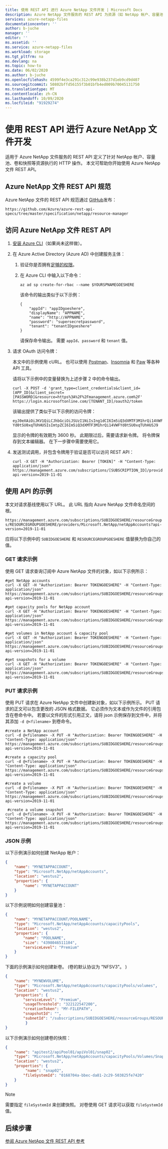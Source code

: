 ```yaml
---
title: 使用 REST API 进行 Azure NetApp 文件开发 | Microsoft Docs
description: Azure NetApp 文件服务的 REST API 为资源（如 NetApp 帐户、容量池、卷和快照）定义 HTTP 操作。
services: azure-netapp-files
documentationcenter: ''
author: b-juche
manager: ''
editor: ''
ms.assetid: ''
ms.service: azure-netapp-files
ms.workload: storage
ms.tgt_pltfrm: na
ms.devlang: na
ms.topic: how-to
ms.date: 06/02/2020
ms.author: b-juche
ms.openlocfilehash: 4599f4e3ca291c312c99e938b237d1eb9cd9d407
ms.sourcegitcommit: 50802bffd56155f3b01bfb4ed009b70045131750
ms.translationtype: MT
ms.contentlocale: zh-CN
ms.lasthandoff: 10/09/2020
ms.locfileid: "91929274"
---
```

# <a name="develop-for-azure-netapp-files-with-rest-api"></a>使用 REST API 进行 Azure NetApp 文件开发 

适用于 Azure NetApp 文件服务的 REST API 定义了针对 NetApp 帐户、容量池、卷和快照等资源执行的 HTTP 操作。 本文可帮助你开始使用 Azure NetApp 文件 REST API。

## <a name="azure-netapp-files-rest-api-specification"></a>Azure NetApp 文件 REST API 规范

Azure NetApp 文件的 REST API 规范通过 [GitHub](https://github.com/Azure/azure-rest-api-specs/tree/master/specification/netapp/resource-manager)发布：

`https://github.com/Azure/azure-rest-api-specs/tree/master/specification/netapp/resource-manager`


## <a name="access-the-azure-netapp-files-rest-api"></a>访问 Azure NetApp 文件 REST API  

1. [安装 Azure CLI](/cli/azure/install-azure-cli?view=azure-cli-latest)（如果尚未这样做）。
2. 在 Azure Active Directory (Azure AD) 中创建服务主体：
   1. 验证你是否拥有[足够的权限](../active-directory/develop/howto-create-service-principal-portal.md#permissions-required-for-registering-an-app)。

   2. 在 Azure CLI 中输入以下命令： 
    
        ```azurecli
        az ad sp create-for-rbac --name $YOURSPNAMEGOESHERE
        ```

      该命令的输出类似于以下示例：  

        ```output
        { 
            "appId": "appIDgoeshere", 
            "displayName": "APPNAME", 
            "name": "http://APPNAME", 
            "password": "supersecretpassword", 
            "tenant": "tenantIDgoeshere" 
        } 
        ```

      请保存命令输出。  需要 `appId`、`password` 和 `tenant` 值。 

3. 请求 OAuth 访问令牌：

    本文中的示例使用 cURL。 也可以使用 [Postman](https://www.getpostman.com/)、[Insomnia](https://insomnia.rest/) 和 [Paw](https://paw.cloud/) 等各种 API 工具。  

    请将以下示例中的变量替换为上述步骤 2 中的命令输出。 
    
    ```azurecli
    curl -X POST -d 'grant_type=client_credentials&client_id=[APP_ID]&client_secret=[PASSWORD]&resource=https%3A%2F%2Fmanagement.azure.com%2F' https://login.microsoftonline.com/[TENANT_ID]/oauth2/token
    ```

    该输出提供了类似于以下示例的访问令牌：

    `eyJ0eXAiOiJKV1QiLCJhbGciOiJSUzI1NiIsIng1dCI6Im5iQ3dXMTF3M1hrQi14VWFYd0tSU0xqTUhHUSIsImtpZCI6Im5iQ3dXMTF3M1hrQi14VWFYd0tSU0xqTUhHUSJ9`

    显示的令牌的有效期为 3600 秒。 此期限过后，需要请求新令牌。 
    将令牌保存到文本编辑器。  在下一步骤中需要使用它。

4. 发送测试调用，并包含令牌用于验证是否可以访问 REST API：

    ```azurecli
    curl -X GET -H "Authorization: Bearer [TOKEN]" -H "Content-Type: application/json" https://management.azure.com/subscriptions/[SUBSCRIPTION_ID]/providers/Microsoft.Web/sites?api-version=2019-11-01
    ```

## <a name="examples-using-the-api"></a>使用 API 的示例  

本文对请求基线使用以下 URL。 此 URL 指向 Azure NetApp 文件命名空间的根。 

`https://management.azure.com/subscriptions/SUBIDGOESHERE/resourceGroups/RESOURCEGROUPGOESHERE/providers/Microsoft.NetApp/netAppAccounts?api-version=2019-11-01`

应将以下示例中的 `SUBIDGOESHERE` 和 `RESOURCEGROUPGOESHERE` 值替换为你自己的值。 

### <a name="get-request-examples"></a>GET 请求示例

使用 GET 请求查询订阅中 Azure NetApp 文件的对象，如以下示例所示： 

```azurecli
#get NetApp accounts 
curl -X GET -H "Authorization: Bearer TOKENGOESHERE" -H "Content-Type: application/json" https://management.azure.com/subscriptions/SUBIDGOESHERE/resourceGroups/RESOURCEGROUPGOESHERE/providers/Microsoft.NetApp/netAppAccounts?api-version=2019-11-01
```

```azurecli
#get capacity pools for NetApp account 
curl -X GET -H "Authorization: Bearer TOKENGOESHERE" -H "Content-Type: application/json" https://management.azure.com/subscriptions/SUBIDGOESHERE/resourceGroups/RESOURCEGROUPGOESHERE/providers/Microsoft.NetApp/netAppAccounts/NETAPPACCOUNTGOESHERE/capacityPools?api-version=2019-11-01
```

```azurecli
#get volumes in NetApp account & capacity pool 
curl -X GET -H "Authorization: Bearer TOKENGOESHERE" -H "Content-Type: application/json" https://management.azure.com/subscriptions/SUBIDGOESHERE/resourceGroups/RESOURCEGROUPGOESHERE/providers/Microsoft.NetApp/netAppAccounts/NETAPPACCOUNTGOESHERE/capacityPools/CAPACITYPOOLGOESHERE/volumes?api-version=2019-11-01
```

```azurecli
#get snapshots for a volume 
curl -X GET -H "Authorization: Bearer TOKENGOESHERE" -H "Content-Type: application/json" https://management.azure.com/subscriptions/SUBIDGOESHERE/resourceGroups/RESOURCEGROUPGOESHERE/providers/Microsoft.NetApp/netAppAccounts/NETAPPACCOUNTGOESHERE/capacityPools/CAPACITYPOOLGOESHERE/volumes/VOLUMEGOESHERE/snapshots?api-version=2019-11-01
```

### <a name="put-request-examples"></a>PUT 请求示例

使用 PUT 请求在 Azure NetApp 文件中创建新对象，如以下示例所示。 PUT 请求的正文可以包含更改的 JSON 格式数据。 它必须作为文本或作为文件的引用包含在卷命令中。 若要以文件的形式引用正文，请将 json 示例保存到文件中，并将其添加 `-d @<filename>` 到卷命令。

```azurecli
#create a NetApp account  
curl -d @<filename> -X PUT -H "Authorization: Bearer TOKENGOESHERE" -H "Content-Type: application/json" https://management.azure.com/subscriptions/SUBIDGOESHERE/resourceGroups/RESOURCEGROUPGOESHERE/providers/Microsoft.NetApp/netAppAccounts/NETAPPACCOUNTGOESHERE?api-version=2019-11-01
```

```azurecli
#create a capacity pool  
curl -d @<filename> -X PUT -H "Authorization: Bearer TOKENGOESHERE" -H "Content-Type: application/json" https://management.azure.com/subscriptions/SUBIDGOESHERE/resourceGroups/RESOURCEGROUPGOESHERE/providers/Microsoft.NetApp/netAppAccounts/NETAPPACCOUNTGOESHERE/capacityPools/CAPACITYPOOLGOESHERE?api-version=2019-11-01
```

```azurecli
#create a volume  
curl -d @<filename> -X PUT -H "Authorization: Bearer TOKENGOESHERE" -H "Content-Type: application/json" https://management.azure.com/subscriptions/SUBIDGOESHERE/resourceGroups/RESOURCEGROUPGOESHERE/providers/Microsoft.NetApp/netAppAccounts/NETAPPACCOUNTGOESHERE/capacityPools/CAPACITYPOOLGOESHERE/volumes/MYNEWVOLUME?api-version=2019-11-01
```

```azurecli
 #create a volume snapshot  
curl -d @<filename> -X PUT -H "Authorization: Bearer TOKENGOESHERE" -H "Content-Type: application/json" https://management.azure.com/subscriptions/SUBIDGOESHERE/resourceGroups/RESOURCEGROUPGOESHERE/providers/Microsoft.NetApp/netAppAccounts/NETAPPACCOUNTGOESHERE/capacityPools/CAPACITYPOOLGOESHERE/volumes/MYNEWVOLUME/Snapshots/SNAPNAME?api-version=2019-11-01
```

### <a name="json-examples"></a>JSON 示例

以下示例演示如何创建 NetApp 帐户：

```json
{ 
    "name": "MYNETAPPACCOUNT", 
    "type": "Microsoft.NetApp/netAppAccounts", 
    "location": "westus2", 
    "properties": { 
        "name": "MYNETAPPACCOUNT" 
    }
} 
```

以下示例说明如何创建容量池： 

```json
{
    "name": "MYNETAPPACCOUNT/POOLNAME",
    "type": "Microsoft.NetApp/netAppAccounts/capacityPools",
    "location": "westus2",
    "properties": {
        "name": "POOLNAME",
        "size": "4398046511104",
        "serviceLevel": "Premium"
    }
}
```

下面的示例演示如何创建新卷。  (卷的默认协议为 "NFSV3"。 )  

```json
{
    "name": "MYNEWVOLUME",
    "type": "Microsoft.NetApp/netAppAccounts/capacityPools/volumes",
    "location": "westus2",
    "properties": {
        "serviceLevel": "Premium",
        "usageThreshold": "322122547200",
        "creationToken": "MY-FILEPATH",
        "snapshotId": "",
        "subnetId": "/subscriptions/SUBIDGOESHERE/resourceGroups/RESOURCEGROUPGOESHERE/providers/Microsoft.Network/virtualNetworks/VNETGOESHERE/subnets/MYDELEGATEDSUBNET.sn"
         }
}
```

以下示例演示如何创建卷的快照： 

```json
{
    "name": "apitest2/apiPool01/apiVol01/snap02",
    "type": "Microsoft.NetApp/netAppAccounts/capacityPools/Volumes/Snapshots",
    "location": "westus2",
    "properties": {
         "name": "snap02",
        "fileSystemId": "0168704a-bbec-da81-2c29-503825fe7420"
    }
}
```

> [!NOTE] 
> 需要指定 `fileSystemId` 来创建快照。  对卷使用 GET 请求可以获取 `fileSystemId` 值。 

## <a name="next-steps"></a>后续步骤

[参阅 Azure NetApp 文件 REST API 参考](/rest/api/netapp/)